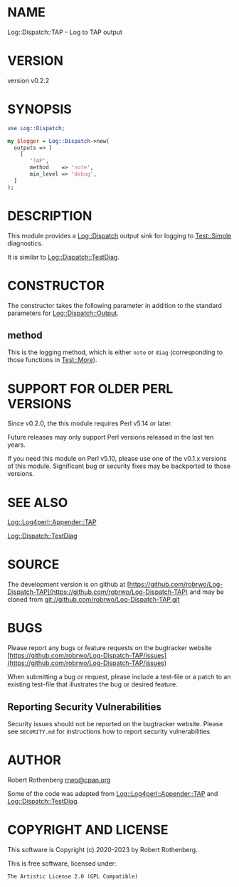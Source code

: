 # NAME

Log::Dispatch::TAP - Log to TAP output

# VERSION

version v0.2.2

# SYNOPSIS

```perl
use Log::Dispatch;

my $logger = Log::Dispatch->new(
  outputs => [
    [
       'TAP',
       method    => 'note',
       min_level => 'debug',
  ]
);
```

# DESCRIPTION

This module provides a [Log::Dispatch](https://metacpan.org/pod/Log%3A%3ADispatch) output sink for logging to
[Test::Simple](https://metacpan.org/pod/Test%3A%3ASimple) diagnostics.

It is similar to [Log::Dispatch::TestDiag](https://metacpan.org/pod/Log%3A%3ADispatch%3A%3ATestDiag).

# CONSTRUCTOR

The constructor takes the following parameter in addition to the
standard parameters for [Log::Dispatch::Output](https://metacpan.org/pod/Log%3A%3ADispatch%3A%3AOutput).

## method

This is the logging method, which is either `note` or `diag`
(corresponding to those functions in [Test::More](https://metacpan.org/pod/Test%3A%3AMore)).

# SUPPORT FOR OLDER PERL VERSIONS

Since v0.2.0, the this module requires Perl v5.14 or later.

Future releases may only support Perl versions released in the last ten years.

If you need this module on Perl v5.10, please use one of the v0.1.x
versions of this module.  Significant bug or security fixes may be
backported to those versions.

# SEE ALSO

[Log::Log4perl::Appender::TAP](https://metacpan.org/pod/Log%3A%3ALog4perl%3A%3AAppender%3A%3ATAP)

[Log::Dispatch::TestDiag](https://metacpan.org/pod/Log%3A%3ADispatch%3A%3ATestDiag)

# SOURCE

The development version is on github at [https://github.com/robrwo/Log-Dispatch-TAP](https://github.com/robrwo/Log-Dispatch-TAP)
and may be cloned from [git://github.com/robrwo/Log-Dispatch-TAP.git](git://github.com/robrwo/Log-Dispatch-TAP.git)

# BUGS

Please report any bugs or feature requests on the bugtracker website
[https://github.com/robrwo/Log-Dispatch-TAP/issues](https://github.com/robrwo/Log-Dispatch-TAP/issues)

When submitting a bug or request, please include a test-file or a
patch to an existing test-file that illustrates the bug or desired
feature.

## Reporting Security Vulnerabilities

Security issues should not be reported on the bugtracker website. Please see `SECURITY.md` for instructions how to
report security vulnerabilities

# AUTHOR

Robert Rothenberg <rrwo@cpan.org>

Some of the code was adapted from [Log::Log4perl::Appender::TAP](https://metacpan.org/pod/Log%3A%3ALog4perl%3A%3AAppender%3A%3ATAP)
and [Log::Dispatch::TestDiag](https://metacpan.org/pod/Log%3A%3ADispatch%3A%3ATestDiag).

# COPYRIGHT AND LICENSE

This software is Copyright (c) 2020-2023 by Robert Rothenberg.

This is free software, licensed under:

```
The Artistic License 2.0 (GPL Compatible)
```
